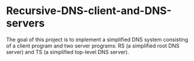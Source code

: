 # Recursive-DNS-client-and-DNS-servers
The goal of this project is to implement a simplified DNS system consisting of a client program and two server programs: RS (a simplified root DNS server) and TS (a simplified top-level DNS server).
